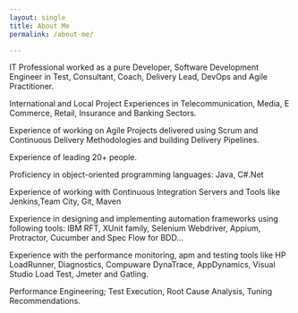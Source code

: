 ```yaml
---
layout: single
title: About Me
permalink: /about-me/

---
```


IT Professional worked as a pure Developer, Software Development Engineer in Test, Consultant, Coach, Delivery Lead, DevOps and Agile Practitioner.

International and Local Project Experiences in Telecommunication, Media, E Commerce, Retail, Insurance and Banking Sectors. 

Experience of working on Agile Projects delivered using Scrum and Continuous Delivery Methodologies and building Delivery Pipelines.

Experience of leading 20+ people.

Proficiency in object-oriented programming languages: Java, C#.Net

Experience of working with Continuous Integration Servers and Tools like Jenkins,Team City, Git, Maven

Experience in designing and implementing automation frameworks using following tools: IBM RFT, XUnit family, Selenium Webdriver, Appium, Protractor, Cucumber and Spec Flow for BDD... 

Experience with the performance monitoring, apm and testing tools like HP LoadRunner, Diagnostics, Compuware DynaTrace, AppDynamics, Visual Studio Load Test, Jmeter and Gatling.

Performance Engineering; Test Execution, Root Cause Analysis, Tuning Recommendations.